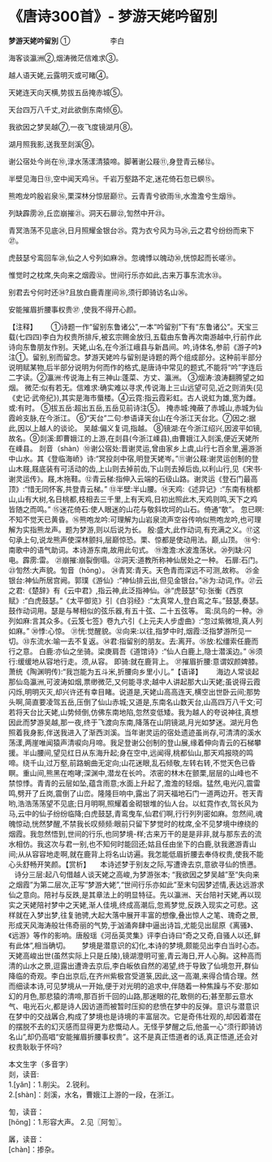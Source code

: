 # 《唐诗300首》- 梦游天姥吟留別

**梦游天姥吟留別** ①                    李白

海客谈瀛洲②,烟涛微茫信难求③。

越人语天姥,云露明灭或可睹④。

天姥连天向天横,势拔五岳掩赤城⑤。

天台四万八千丈,对此欲倒东南倾⑥。

我欲因之梦吴越⑦,一夜飞度镜湖月⑧。

湖月照我影,送我至剡溪⑨。

谢公宿处今尚在⑩,渌水荡漾清猿啼。脚著谢公屐⑪,身登青云梯⑫。

半壁见海日⑬,空中闻天鸡⑭。千岩万壑路不定,迷花倚石忽已螟⑮。

熊咆龙吟殷岩泉⑯,栗深林分惊层巅⑰。云青青兮欲雨⑱,水澹澹兮生烟⑲。

列缺霹雳⑳,丘峦崩摧㉑。洞天石扉㉒,訇然中开㉓。

青冥浩荡不见底㉔,日月照耀金银台㉕。霓为衣兮风为马㉖,云之君兮纷纷而来下㉗。

虎鼓瑟兮鸾回车㉘,仙之人兮列如麻㉙。忽魂悸以魄动㉚,恍惊起而长嗟㉛。

惟觉时之枕席,失向来之烟霞㉜。世间行乐亦如此,古来万事东流水㉝。

别君去兮何时还㉞?且放白鹿青崖间㉟,须行即骑访名山㊱。

安能摧眉折腰事权贵㊲ ,使我不得开心颜。


【注释】       ①诗题一作“留别东鲁诸公”,一本“吟留别”下有“东鲁诸公”。天宝三载(七四四)李白为权贵所排斥,被玄宗赐金放归,五载由东鲁再次南游越中,行前作此诗向东鲁朋友作别。天姥,山名,在今浙江峨县与新昌间。吟,诗体名,参前《游子吟》注①。留别,别而留念。梦游天姥吟与留别是诗题的两个组成部分。这种前半部分说明赋某物,后半部分说明为何而作的格式,是唐诗中常见的题式,不能将“吟”字连后二字读。②瀛洲:传说海上有三神山:蓬菜、方丈、瀛洲。 ③烟涛:浪涛翻腾望之如烟。 微茫:似有若无。信难求:确实难以寻求,传说海上三山远望可见,近之则消失(见《史记·武帝纪》),其实是海市蜃楼。④云霓:指云霞彩虹。古人说虹为雄,宽为雌。 或:有时。 ⑤拔五岳:超出五岳,五岳见前诗注⑤。 掩赤城:掩蔽了赤城山,赤城为仙霞岭支脉,在今浙江。 ⑥“天台”二句:参语译天台山在今浙江天台北。⑦因之:据此,因以上越人的谈论。 吴越:偏义复词,指越。 ⑧镜湖:在今浙江绍兴,因波平如镜,故名。⑨剡溪:即曹娥江的上游,在剡县(今浙江嵊县),由曹娥江入剡溪,便近天姥所在嵊县。 剡音（shàn）⑩谢公宿处:晋谢灵运,曾由家乡上虞,山行七百余里,遍游浙中山水。其《登临海峤》诗:“冥投剡中宿,明登天姥岑。”⑪谢公屐:谢灵运创制的登山木屐,屐底装有可活动的齿,上山则去掉前齿,下山则去掉后齿,以利山行,见《宋书·谢灵运传》。屐,木拖鞋。⑫青云梯:指伸入云端的石级山路。谢灵运《登石门最高顶》:“惜无同怀客,共登青云梯。” ⑬半壁:半山腰。⑭天鸡:《述异记》:“东南有桃都山,山有大树,名日桃都,枝相去三千里,上有天鸡,日初出照此木,天鸡则鸣,天下之鸡皆随之而鸣。” ⑮迷花倚石:使人眼迷的山花与敬斜坎坷的山石。倚通“欹”。 忽已暝:不知不觉天已黄昏。⑯熊咆龙吟:可理解为山岩泉流声空谷传响似熊咆龙吟,也可理解为实指熊龙声。题为梦游,则以后说为长。 殷:盛大,此作动词,有充满之义。⑰这句承上句,说龙熊声使深林颤抖,层巅惊恐。栗、惊都是使动用法。巅,山顶。 ⑱兮:南歌中的语气助词。本诗游东南,故用此句式。 ⑲澹澹:水波澹荡状。⑳列缺:闪电。霹雳:雷。 ㉑崩摧:崩裂倒塌。㉒洞天:道教所称神仙居处之一种。 石扉:石门。㉓訇然:大声貌。訇音（hōng）。 ㉔青冥:青天。天色青而深远不可测,故称。 ㉕金银台:神仙所居宫阙。郭璞《游仙》:“神仙排云出,但见金银台。”㉖为:动词,作。㉗云之君:《楚辞》有《云中君》,指云神,此泛指神仙。㉘“虎鼓瑟”句:张衡《西京赋》:“白虎鼓瑟。”《太平御览》引《白羽经》:“太真常人,登白鸾之车。”鼓瑟,奏瑟。鼓作动词用。瑟是与琴相似的弦乐器,有五十弦、二十五弦等。 鸾:凤鸟的一种。㉙列如麻:言其众多。《云笈七签》卷九六引《上元夫人步虚曲》:“忽过紫微坦,真人列如麻。” ㉚悸:心惊。 ㉛恍:觉醒貌。㉜向来:以往,指梦中时,烟霞:泛指梦游所见一切。㉝东流水:喻一去不复返。㉞君:指留别的朋友。去:离开。㉟放:松缰索任鹿而行之意。 白鹿:亦仙之坐骑。梁庚肩吾《道馆诗》:“仙人白鹿上,隐士潜溪边。” ㊱须行:缓缓地从容地行走。须,从容。 即骑:就在鹿背上。 ㊲摧眉折腰:意谓奴颜婢膝。萧统《陶渊明传):“我岂能为五斗米,折腰向乡里小儿。”【语译】       海边人常谈起那仙岛瀛洲,可波涛如烟,票缈微茫,又何能寻求;越中人讲起那大山天姥;虽说得云霞闪烁,明明灭灭,却兴许还有幸目睹。说道是,天姥山高高连天,横空出世卧云间;那势头啊,简直要凌驾五岳,压倒了仙山赤城;又道是,东南名山数天台,山高四万八千文;可若将天台比天姥,山势倾倒,仿佛东南地陷,忽然变低矮。我为越人的夸说神往,真想因此而梦游吴越,那一夜,终于飞渡向东南,降落在山阴镜湖,月光如梦迷。湖光月色照着我身影,伴送我进入了渐西浏溪。当年谢灵运的宿处遗迹虽尚存,可清清的溪水荡漾,两崖唯闻猿声清唳向月啼。我足登谢公创制的登山展,缘着伸向青云的石梯攀援。半山腰间,望见红日从东海升起;身在空中,远闻得,桃都仙山,那天鸡报晓的鸣啼。绕千山,过万壑,前路蜿曲无定向;山花迷眼,乱石倾敬,左转右转,不觉天色已昏瞑。重山间,熊黑在咆哮;深渊中,潜龙在长吟。浓密的林木在颤栗,层层的山峰也不禁惊悸。青青的云层如坠,蕴含雨意;水面上升起了,澹澹的轻烟。猛然,电光闪,震雷鸣,劈开了丘岗,震倒了山峦。隆隆巨响中,露出了洞天福地石门一道两边开。苍天青哟,浩浩荡荡望不见底;日月明啊,照耀着金砌银堆的仙人台。以虹霓作衣,驾长风为马,云中的仙子纷纷临降;白虎鼓瑟,青鸾曳车,仙君们啊,行行列列密如麻。忽然间,魂魄惊动,恍然梦醒,不禁我长叹频频:眼前只留下梦觉时的枕席,全不见梦境中缭绕的烟霞。我忽然悟到,世间的行乐,也同梦境-样;古来万干的是是非非,就与那东去的流水相仿。我这次与君一别,也不知何时能回还;姑且任由坐下的白鹿,驮我邀游青山间;从从容容地走啊,就在鹿背上将名山访遍。我怎能低眉折腰去奉侍权贵,使我不能心头舒畅开笑颜。【赏析】     本诗述梦于别友之际,写遭谗去京,意欲寻仙的愤懑。     诗分三层:起八句借越人谈天姥之高峻,为梦游张本; “我欲因之梦吴越”至“失向来之烟霞”为第二层次,正写“梦游大姥”,“世间行乐亦如此”至末句因梦述情,表达远游求仙之意向。陪衬与反跌,是其章法上的明显特征。先以瀛洲、天台陪衬天姥,再以现实之天姥陪衬梦中之天姥,渐人佳境,终成高潮后,忽焉梦觉,反跌入现实之可悲。这样就在入梦出梦,往复驰骋,大起大落中展开丰富的想像,叠出惊人之笔、瑰奇之景,形成天风海涛般壮伟奇丽的气势,于汹涌奔肆中逼出诗旨,尤能见出屈原《离骚》、《远游》等作的影响。唐殷瑶《河岳英灵集》评李白诗曰“奇之又奇,自骚人以还,鲜有此体”,相当确切。      梦境是潜意识的幻化,本诗的梦境,颇能见出李白当时心态。天姥高峻出世(虽然实际上只是丘陵),镜湖澄明可鉴,青云海日,开人心胸。这种高而清的山水之景,逗露出遭谗去京后,李白皈依自然的渴望,终于导致了仙境忽开,群仙降临的奇观。李白出京后,在齐州紫极宫受道箓,因此,这一高潮,来得合情合理。然而细读本诗,可见梦境从一开始,便于对光明的追求中,伴随着一种焦躁与不安:那如幻的月色,那悲猿的清啼,那百折千回的山路,那迷眼的花,敢侧的石;甚至那云意水气、电光石火,都是诗人因访道而被暂时压抑的悲愤在梦中的反弹。意识与潜意识在梦中的交战羼合,构成了梦境也是诗境的丰富层次。它是奇伟壮观的,却因着潜在的摆脱不去的幻灭感而显得更为悲慨动人。无怪乎梦醒之后,他虽一心“须行即骑访名山”,却仍高唱“安能摧眉折腰事权贵”。这不是真正悟道者的话,真正悟道,还会对权贵耿耿于怀吗?

本文生字（多音字）  
剡，读音:  
1.[yǎn]：1.削尖。 2.锐利。  
2.[shàn]：剡溪，水名，曹娥江上游的一段，在浙江。

訇，读音：  
[hōng]：1.形容大声。 2.见〖阿訇〗。

羼，读音：  
[chàn]：掺杂。

